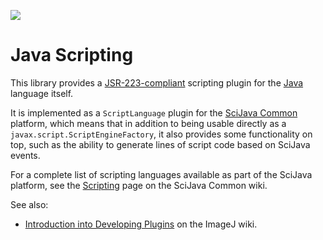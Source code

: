 [![](https://github.com/scijava/scripting-java/actions/workflows/build.yml/badge.svg)](https://github.com/scijava/scripting-java/actions/workflows/build.yml)

# Java Scripting

This library provides a
[JSR-223-compliant](https://en.wikipedia.org/wiki/Scripting_for_the_Java_Platform)
scripting plugin for the [Java](http://java.oracle.com/) language itself.

It is implemented as a `ScriptLanguage` plugin for the [SciJava
Common](https://github.com/scijava/scijava-common) platform, which means that
in addition to being usable directly as a `javax.script.ScriptEngineFactory`,
it also provides some functionality on top, such as the ability to generate
lines of script code based on SciJava events.

For a complete list of scripting languages available as part of the SciJava
platform, see the
[Scripting](https://github.com/scijava/scijava-common/wiki/Scripting) page on
the SciJava Common wiki.

See also:
* [Introduction into Developing
  Plugins](http://wiki.imagej.net/Introduction_into_Developing_Plugins)
  on the ImageJ wiki.
